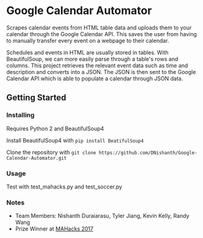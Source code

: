 # Google Calendar Automator
Scrapes calendar events from HTML table data and uploads them to your calendar through the Google Calendar API. This saves the user from having to manually transfer every event on a webpage to their calendar.

Schedules and events in HTML are usually stored in tables. With BeautifulSoup, we can more easily parse through a table's rows and columns. This project retrieves the relevant event data such as time and description and converts into a JSON. The JSON is then sent to the Google Calendar API which is able to populate a calendar through JSON data. 

## Getting Started

### Installing
Requires Python 2 and BeautifulSoup4

Install BeautifulSoup4 with `pip install BeatifulSoup4`

Clone the repository with `git clone https://github.com/DNishanth/Google-Calendar-Automator.git`

### Usage
Test with test_mahacks.py and test_soccer.py

### Notes
- Team Members: Nishanth Duraiarasu, Tyler Jiang, Kevin Kelly, Randy Wang
- Prize Winner at [MAHacks 2017](https://www.hackerearth.com/sprints/mahacks-spring-2017/)
